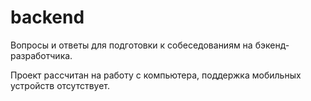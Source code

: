 # backend
Вопросы и ответы для подготовки к собеседованиям на бэкенд-разработчика.

Проект рассчитан на работу с компьютера, поддержка мобильных устройств отсутствует.
